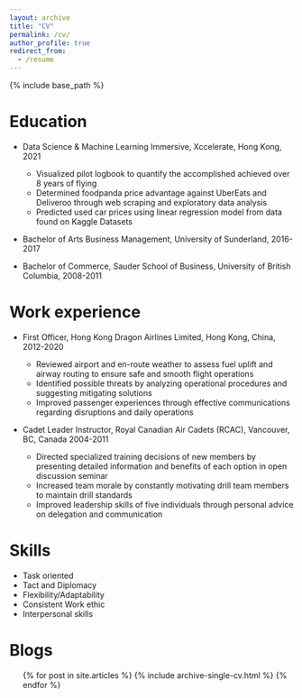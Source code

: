 ```yaml
---
layout: archive
title: "CV"
permalink: /cv/
author_profile: true
redirect_from:
  - /resume
---
```


{% include base_path %}

Education
======
* Data Science & Machine Learning Immersive, Xccelerate, Hong Kong, 2021
  * Visualized pilot logbook to quantify the accomplished achieved over 8 years of flying
  * Determined foodpanda price advantage against UberEats and Deliveroo through web scraping and exploratory data analysis
  * Predicted used car prices using linear regression model from data found on Kaggle Datasets 

* Bachelor of Arts Business Management, University of Sunderland, 2016-2017 
* Bachelor of Commerce, Sauder School of Business, University of British Columbia, 2008-2011

Work experience
======
* First Officer, Hong Kong Dragon Airlines Limited, Hong Kong, China, 2012-2020
  * Reviewed airport and en-route weather to assess fuel uplift and airway routing to ensure safe and smooth flight operations
  * Identified possible threats by analyzing operational procedures and suggesting mitigating solutions
  * Improved passenger experiences through effective communications regarding disruptions and daily operations


* Cadet Leader Instructor, Royal Canadian Air Cadets (RCAC), Vancouver, BC, Canada	       2004-2011
  * Directed specialized training decisions of new members by presenting detailed information and benefits of each option in open discussion seminar
  * Increased team morale by constantly motivating drill team members to maintain drill standards
  * Improved leadership skills of five individuals through personal advice on delegation and communication

  
Skills
======
* Task oriented
* Tact and Diplomacy
* Flexibility/Adaptability
* Consistent Work ethic
* Interpersonal skills

Blogs
======
  <ul>{% for post in site.articles %}
    {% include archive-single-cv.html %}
  {% endfor %}</ul>
  
<!-- Talks
======
  <ul>{% for post in site.talks %}
    {% include archive-single-talk-cv.html %}
  {% endfor %}</ul> -->
  
<!-- Teaching
======
  <ul>{% for post in site.teaching %}
    {% include archive-single-cv.html %}
  {% endfor %}</ul> -->
  
<!-- Service and leadership
======
* Currently signed in to 43 different slack teams -->
